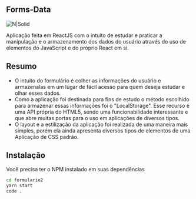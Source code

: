 
##  Forms-Data

![N|Solid](https://encrypted-tbn0.gstatic.com/images?q=tbn:ANd9GcR7p02vRsjpxgA20qwRVVIeriXOCF_aIqDMR3XA2vHnIR3kFJ-atYKkCKnulKZpMtDcv7w&usqp=CAU)



Aplicação feita em ReactJS com o intuito de estudar e praticar a manipulação e o armazenamento dos dados do usuário através do uso de elementos do JavaScript e do próprio React em si.

## Resumo

- O intuito do formulário é colher as informações do usuário e armazenalas em um lugar de fácil acesso para quem deseja estudar e olhar esses dados. 
- Como a aplicação foi destinada para fins de estudo o método escolhido para armazenar essas informações foi o "LocalStorage". Esse recurso é uma API própria do HTML5, sendo uma funcionabilidade interessante e que abre muitas portas para o uso em aplicações de diversos tipos. 
- O layout e a estilização da aplicação foi realizada de uma maneira mais simples, porém ela ainda apresenta diversos tipos de elementos de uma Aplicação de CSS padrão.





## Instalação

Você precisa ter o NPM instalado em suas dependências

```sh
cd formulario2  
yarn start 
code .
```






